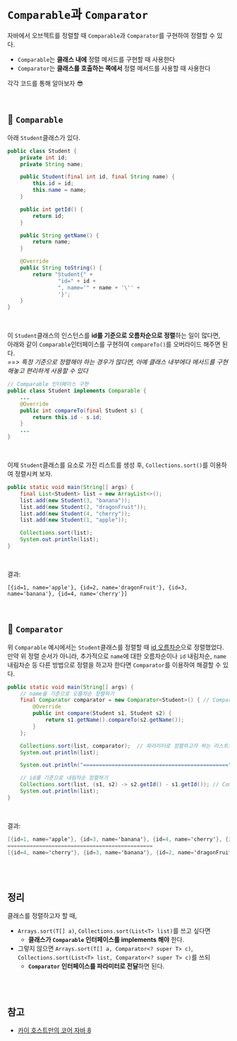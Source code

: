 # `Comparable`과 `Comparator`
자바에서 오브젝트를 정렬할 때 `Comparable`과 `Comparator`를 구현하여 정렬할 수 있다.
  
- `Comparable`는 **클래스 내에** 정렬 메서드를 구현할 때 사용한다  
- `Comparator`는 **클래스를 호출하는 쪽에서** 정렬 메서드를 사용할 때 사용한다    

각각 코드를 통해 알아보자 :sunglasses:

<br/>

## :small_blue_diamond: `Comparable`
아래 `Student`클래스가 있다.  
```java
public class Student {
    private int id;
    private String name;

    public Student(final int id, final String name) {
        this.id = id;
        this.name = name;
    }

    public int getId() {
        return id;
    }

    public String getName() {
        return name;
    }

    @Override
    public String toString() {
        return "Student{" +
                "id=" + id +
                ", name='" + name + '\'' +
                '}';
    }
}
```  
  
<br/>
  
이 `Student`클래스의 인스턴스를 **id를 기준으로 오름차순으로 정렬**하는 일이 많다면,    
아래와 같이 `Comparable`인터페이스를 구현하여 `compareTo()`를 오버라이드 해주면 된다.    
*==> 특정 기준으로 정렬해야 하는 경우가 많다면, 아예 클래스 내부에다 메서드를 구현해놓고 편리하게 사용할 수 있다*  

```java
// Comparable 인터페이스 구현
public class Student implements Comparable {
    ...
    @Override
    public int compareTo(final Student s) {
        return this.id - s.id;
    }
    ...
}
```

<br/>

이제 `Student`클래스를 요소로 가진 리스트를 생성 후, `Collections.sort()`를 이용하여 정렬시켜 보자.   
```java
public static void main(String[] args) {
    final List<Student> list = new ArrayList<>();
    list.add(new Student(3, "banana"));
    list.add(new Student(2, "dragonFruit"));
    list.add(new Student(4, "cherry"));
    list.add(new Student(1, "apple"));

    Collections.sort(list);     
    System.out.println(list);
}
```

<br/>

결과:   
```console
[{id=1, name='apple'}, {id=2, name='dragonFruit'}, {id=3, name='banana'}, {id=4, name='cherry'}]
```

<br/>

## :small_blue_diamond: `Comparator`
위 `Comparable` 예시에서는 `Student`클래스를 정렬할 때 <U>id 오름차순</U>으로 정렬했었다.      
만약 위 정렬 순서가 아니라, 추가적으로 `name`에 대한 오름차순이나 `id` 내림차순, `name` 내림차순 등 다른 방법으로 정렬을 하고자 한다면 `Comparator`를 이용하여 해결할 수 있다.     
```java
public static void main(String[] args) {
    // name을 기준으로 오름차순 정렬하기
    final Comparator comparator = new Comparator<Student>() { // Comparator를 익명 클래스로 구현
        @Override
        public int compare(Student s1, Student s2) {
            return s1.getName().compareTo(s2.getName());
        }
    };

    Collections.sort(list, comparator);  // 파라미터로 정렬하고자 하는 리스트와 Comparator인터페이스를 넘기면 된다
    System.out.println(list);

    System.out.println("==============================================");

    // id를 기준으로 내림차순 정렬하기
    Collections.sort(list, (s1, s2) -> s2.getId() - s1.getId()); // Comparator를 익명 클래스가 아닌 람다로 구현
    System.out.println(list);
}
```

<br/>

결과:   
```java
[{id=1, name='apple'}, {id=3, name='banana'}, {id=4, name='cherry'}, {id=2, name='dragonFruit'}]
==============================================
[{id=4, name='cherry'}, {id=3, name='banana'}, {id=2, name='dragonFruit'}, {id=1, name='apple'}]
```

<br/><br/>

## 정리
클래스를 정렬하고자 할 때,  
- `Arrays.sort(T[] a)`, `Collections.sort(List<T> list)`를 쓰고 싶다면 
    - **클래스가 `Comparable` 인터페이스를 implements 해야** 한다.
- 그렇지 않으면 `Arrays.sort(T[] a, Comparator<? super T> c)`, `Collections.sort(List<T> list, Comparator<? super T> c)`를 쓰되
    - **`Comparator` 인터페이스를 파라미터로 전달**하면 된다.

<br/><br/>

## 참고
- [카이 호스트만의 코어 자바 8](http://www.yes24.co.kr/24/goods/23449538)
